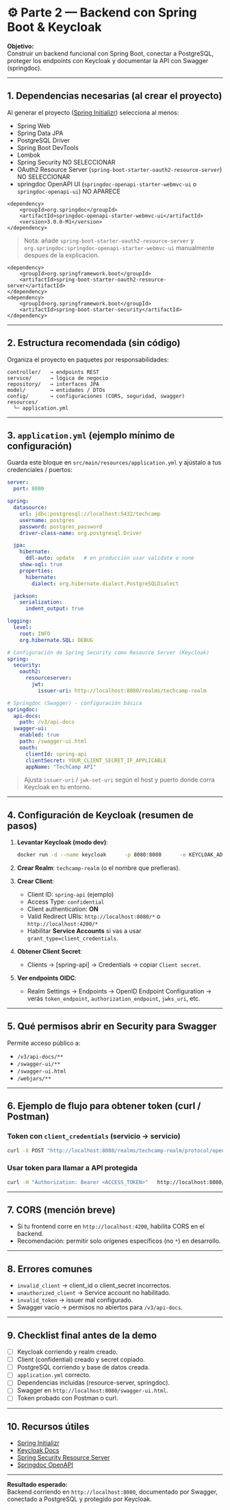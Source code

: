 # ⚙️ Parte 2 — Backend con Spring Boot & Keycloak

**Objetivo:**  
Construir un backend funcional con Spring Boot, conectar a PostgreSQL, proteger los endpoints con Keycloak y documentar la API con Swagger (springdoc).

---

## 1. Dependencias necesarias (al crear el proyecto)

Al generar el proyecto ([Spring Initializr](https://start.spring.io)) selecciona al menos:

- Spring Web
- Spring Data JPA
- PostgreSQL Driver
- Spring Boot DevTools
- Lombok
- Spring Security NO SELECCIONAR
- OAuth2 Resource Server (`spring-boot-starter-oauth2-resource-server`) NO SELECCIONAR
- springdoc OpenAPI UI (`springdoc-openapi-starter-webmvc-ui` o `springdoc-openapi-ui`) NO APARECE

```
<dependency>
    <groupId>org.springdoc</groupId>
    <artifactId>springdoc-openapi-starter-webmvc-ui</artifactId>
    <version>3.0.0-M1</version>
</dependency>

```

> Nota: añade `spring-boot-starter-oauth2-resource-server` y `org.springdoc:springdoc-openapi-starter-webmvc-ui` manualmente despues de la explicacion.

```
<dependency>
    <groupId>org.springframework.boot</groupId>
    <artifactId>spring-boot-starter-oauth2-resource-server</artifactId>
</dependency>
<dependency>
    <groupId>org.springframework.boot</groupId>
    <artifactId>spring-boot-starter-security</artifactId>
</dependency>
 ```

---

## 2. Estructura recomendada (sin código)
Organiza el proyecto en paquetes por responsabilidades:

```
controller/   → endpoints REST
service/      → lógica de negocio
repository/   → interfaces JPA
model/        → entidades / DTOs
config/       → configuraciones (CORS, seguridad, swagger)
resources/
  └─ application.yml
```

---

## 3. `application.yml` (ejemplo mínimo de configuración)

Guarda este bloque en `src/main/resources/application.yml` y ajústalo a tus credenciales / puertos:

```yaml
server:
  port: 8080

spring:
  datasource:
    url: jdbc:postgresql://localhost:5432/techcamp
    username: postgres
    password: postgres_password
    driver-class-name: org.postgresql.Driver

  jpa:
    hibernate:
      ddl-auto: update   # en producción usar validate o none
    show-sql: true
    properties:
      hibernate:
        dialect: org.hibernate.dialect.PostgreSQLDialect

  jackson:
    serialization:
      indent_output: true

logging:
  level:
    root: INFO
    org.hibernate.SQL: DEBUG

# Configuración de Spring Security como Resource Server (Keycloak)
spring:
  security:
    oauth2:
      resourceserver:
        jwt:
          issuer-uri: http://localhost:8080/realms/techcamp-realm

# Springdoc (Swagger) - configuración básica
springdoc:
  api-docs:
    path: /v3/api-docs
  swagger-ui:
    enabled: true
    path: /swagger-ui.html
    oauth:
      clientId: spring-api
      clientSecret: YOUR_CLIENT_SECRET_IF_APPLICABLE
      appName: "TechCamp API"
```

> Ajusta `issuer-uri` / `jwk-set-uri` según el host y puerto donde corra Keycloak en tu entorno.

---

## 4. Configuración de Keycloak (resumen de pasos)

1. **Levantar Keycloak (modo dev)**:
   ```bash
   docker run -d --name keycloak      -p 8080:8080      -e KEYCLOAK_ADMIN=admin      -e KEYCLOAK_ADMIN_PASSWORD=admin123      quay.io/keycloak/keycloak:26.0.2 start-dev
   ```

2. **Crear Realm**: `techcamp-realm` (o el nombre que prefieras).

3. **Crear Client**:
   - Client ID: `spring-api` (ejemplo)
   - Access Type: `confidential`
   - Client authentication: **ON**
   - Valid Redirect URIs: `http://localhost:8080/*` o `http://localhost:4200/*`
   - Habilitar **Service Accounts** si vas a usar `grant_type=client_credentials`.

4. **Obtener Client Secret**:
   - Clients → [spring-api] → Credentials → copiar `Client secret`.

5. **Ver endpoints OIDC**:
   - Realm Settings → Endpoints → OpenID Endpoint Configuration → verás `token_endpoint`, `authorization_endpoint`, `jwks_uri`, etc.

---

## 5. Qué permisos abrir en Security para Swagger

Permite acceso público a:
- `/v3/api-docs/**`
- `/swagger-ui/**`
- `/swagger-ui.html`
- `/webjars/**`

---

## 6. Ejemplo de flujo para obtener token (curl / Postman)

### Token con `client_credentials` (servicio → servicio)
```bash
curl -X POST "http://localhost:8080/realms/techcamp-realm/protocol/openid-connect/token"  -H "Content-Type: application/x-www-form-urlencoded"  -d "grant_type=client_credentials"  -d "client_id=spring-api"  -d "client_secret=<TU_CLIENT_SECRET>"
```

### Usar token para llamar a API protegida
```bash
curl -H "Authorization: Bearer <ACCESS_TOKEN>"   http://localhost:8080/api/productos
```

---

## 7. CORS (mención breve)

- Si tu frontend corre en `http://localhost:4200`, habilita CORS en el backend.
- Recomendación: permitir solo orígenes específicos (no `*`) en desarrollo.

---

## 8. Errores comunes

- `invalid_client` → client_id o client_secret incorrectos.
- `unauthorized_client` → Service account no habilitado.
- `invalid_token` → issuer mal configurado.
- Swagger vacío → permisos no abiertos para `/v3/api-docs`.

---

## 9. Checklist final antes de la demo

- [ ] Keycloak corriendo y realm creado.
- [ ] Client (confidential) creado y secret copiado.
- [ ] PostgreSQL corriendo y base de datos creada.
- [ ] `application.yml` correcto.
- [ ] Dependencias incluidas (resource-server, springdoc).
- [ ] Swagger en `http://localhost:8080/swagger-ui.html`.
- [ ] Token probado con Postman o curl.

---

## 10. Recursos útiles

- [Spring Initializr](https://start.spring.io)
- [Keycloak Docs](https://www.keycloak.org/documentation)
- [Spring Security Resource Server](https://spring.io/guides/tutorials/spring-boot-oauth2/)
- [Springdoc OpenAPI](https://springdoc.org)

---

**Resultado esperado:**  
Backend corriendo en `http://localhost:8080`, documentado por Swagger, conectado a PostgreSQL y protegido por Keycloak.
